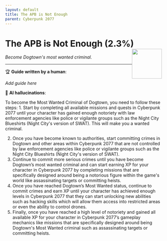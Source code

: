 ```yaml
---
layout: default
title: The APB is Not Enough
parent: Cyberpunk 2077
---
```


# The APB is Not Enough (2.3%) <img style="float: right;" src="https://cdn.cloudflare.steamstatic.com/steamcommunity/public/images/apps/1091500/6d73d22167309783b6128282dbd00154df5fb0ae.jpg" width="96" height="96">

_Become Dogtown's most wanted criminal._

***

:trophy: **Guide written by a human**:

_Add guide here_

:robot: **AI hallucinations**:

To become the Most Wanted Criminal of Dogtown, you need to follow these steps: 1. Start by completing all available missions and quests in Cyberpunk 2077 until your character has gained enough notoriety with law enforcement agencies like police or vigilante groups such as the Night City Blueshirts (Night City's version of SWAT). This will make you a wanted criminal.

2. Once you have become known to authorities, start committing crimes in Dogtown and other areas within Cyberpunk 2077 that are not controlled by law enforcement agencies like police or vigilante groups such as the Night City Blueshirts (Night City's version of SWAT).
3. Continue to commit more serious crimes until you have become Dogtown’s most wanted criminal and can start earning XP for your character in Cyberpunk 2077 by completing missions that are specifically designed around being a notorious figure within the game's world like assassinating targets or committing heists.
4. Once you have reached Dogtown’s Most Wanted status, continue to commit crimes and earn XP until your character has achieved enough levels in Cyberpunk 2077 that they can start unlocking new abilities such as hacking skills which will allow them access into restricted areas or even the ability to control drones.
5. Finally, once you have reached a high level of notoriety and gained all available XP for your character in Cyberpunk 2077’s gameplay mechanics like missions that are specifically designed around being Dogtown's Most Wanted criminal such as assassinating targets or committing heists.
